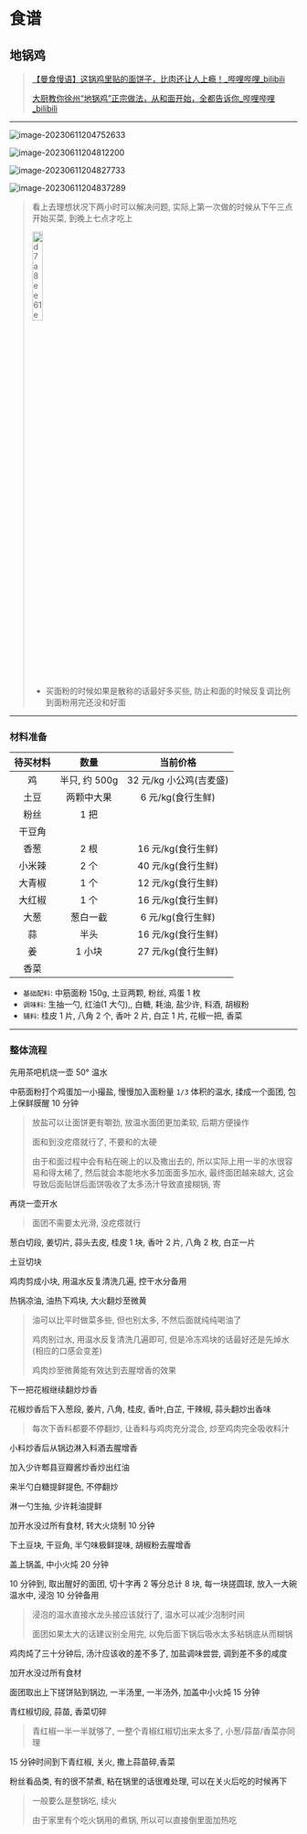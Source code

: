 # 食谱

## 地锅鸡

> [【曼食慢语】这锅鸡里贴的面饼子，比肉还让人上瘾！\_哔哩哔哩\_bilibili](https://www.bilibili.com/video/BV1XW411h7ad/?spm_id_from=333.337.search-card.all.click&vd_source=bb4d7b2841dd4d0035c93d44ba5cf11a)
>
> [大厨教你徐州“地锅鸡”正宗做法，从和面开始，全都告诉你\_哔哩哔哩\_bilibili](https://www.bilibili.com/video/BV1Lb4y1Z7B4/?spm_id_from=333.337.search-card.all.click&vd_source=bb4d7b2841dd4d0035c93d44ba5cf11a)

---

![image-20230611204752633](http://cdn.ayusummer233.top/DailyNotes/202306112047718.png)

![image-20230611204812200](http://cdn.ayusummer233.top/DailyNotes/202306112048260.png)

![image-20230611204827733](http://cdn.ayusummer233.top/DailyNotes/202306112048749.png)

![image-20230611204837289](http://cdn.ayusummer233.top/DailyNotes/202306112048305.png)

> 看上去理想状况下两小时可以解决问题, 实际上第一次做的时候从下午三点开始买菜, 到晚上七点才吃上
>
> <img src="http://cdn.ayusummer233.top/DailyNotes/202306180013090.jpg" alt="d7a8ee61eddc5f173180f330a009acbe" width="20%;" />
>
> - 买面粉的时候如果是散称的话最好多买些, 防止和面的时候反复调比例到面粉用完还没和好面

---

### 材料准备

| 待买材料 |     数量      |        当前价格         |
| :------: | :-----------: | :---------------------: |
|    鸡    | 半只, 约 500g | 32 元/kg 小公鸡(吉麦盛) |
|   土豆   |  两颗中大果   |    6 元/kg(食行生鲜)    |
|   粉丝   |     1 把      |                         |
|  干豆角  |               |                         |
|   香葱   |     2 根      |   16 元/kg(食行生鲜)    |
|  小米辣  |     2 个      |   40 元/kg(食行生鲜)    |
|  大青椒  |     1 个      |   12 元/kg(食行生鲜)    |
|  大红椒  |     1 个      |   16 元/kg(食行生鲜)    |
|   大葱   |   葱白一截    |    6 元/kg(食行生鲜)    |
|    蒜    |     半头      |   16 元/kg(食行生鲜)    |
|    姜    |    1 小块     |   27 元/kg(食行生鲜)    |
|   香菜   |               |                         |

- `基础配料`: 中筋面粉 150g, 土豆两颗, 粉丝, 鸡蛋 1 枚
- `调味料`: 生抽一勺, 红油(1 大勺),, 白糖, 耗油, 盐少许, 料酒, 胡椒粉
- `辅料`: 桂皮 1 片, 八角 2 个, 香叶 2 片, 白芷 1 片, 花椒一把, 香菜

---

### 整体流程

先用茶吧机烧一壶 50° 温水

中筋面粉打个鸡蛋加一小撮盐, 慢慢加入面粉量 `1/3` 体积的温水, 揉成一个面团, 包上保鲜膜醒 10 分钟

> 放盐可以让面饼更有嚼劲, 放温水面团更加柔软, 后期方便操作
>
> 面和到没疙瘩就行了, 不要和的太硬
>
> 由于和面过程中会有粘在碗上的以及撒出去的, 所以实际上用一半的水很容易和得太稀了, 然后就会本能地水多加面面多加水, 最终面团越来越大, 这会导致后面贴饼后面饼吸收了太多汤汁导致直接糊锅, 寄

再烧一壶开水

> 面团不需要太光滑, 没疙瘩就行

葱白切段, 姜切片, 蒜头去皮, 桂皮 1 块, 香叶 2 片, 八角 2 枚, 白芷一片

土豆切块

鸡肉剪成小块, 用温水反复清洗几遍, 控干水分备用

热锅凉油, 油热下鸡块, 大火翻炒至微黄

> 油可以比平时做菜多些, 但也别太多, 不然后面就纯纯喝油了
>
> 鸡肉别过水, 用温水反复清洗几遍即可, 但是冷冻鸡块的话最好还是先焯水(相应的口感会变差)
>
> 鸡肉炒至微黄能有效达到去腥增香的效果

下一把花椒继续翻炒炒香

花椒炒香后下入葱段, 姜片, 八角, 桂皮, 香叶,白芷, 干辣椒, 蒜头翻炒出香味

> 每次下香料都要不停翻炒, 让香料与鸡肉充分混合, 炒至鸡肉完全吸收料汁

小料炒香后从锅边淋入料酒去腥增香

加入少许郫县豆瓣酱炒香炒出红油

来半勺白糖提鲜提色, 不停翻炒

淋一勺生抽, 少许耗油提鲜

加开水没过所有食材, 转大火烧制 10 分钟

下土豆块, 干豆角, 半勺味极鲜提味, 胡椒粉去腥增香

盖上锅盖, 中小火炖 20 分钟

10 分钟到, 取出醒好的面团, 切十字再 2 等分总计 8 块, 每一块搓圆球, 放入一大碗温水中, 浸泡 10 分钟备用

> 浸泡的温水直接水龙头接应该就行了, 温水可以减少泡制时间
>
> 面团如果太大的话建议别全用完, 以免后面下锅后吸水太多粘锅底从而糊锅

鸡肉炖了三十分钟后, 汤汁应该收的差不多了, 加盐调味尝尝, 调到差不多的咸度

加开水没过所有食材

面团取出上下搓饼贴到锅边, 一半汤里, 一半汤外, 加盖中小火炖 15 分钟

青红椒切段, 蒜苗, 香菜切碎

> 青红椒一半一半就够了, 一整个青椒红椒切出来太多了, 小葱/蒜苗/香菜亦同理

15 分钟时间到下青红椒, 关火, 撒上蒜苗碎,香菜

粉丝看品类, 有的很不禁煮, 粘在锅里的话很难处理, 可以在关火后吃的时候再下

> 一般要么是整锅吃, 续火
>
> 由于家里有个吃火锅用的煮锅, 所以可以直接倒里面加热吃
